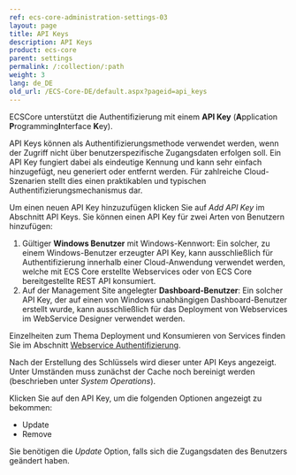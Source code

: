 ```yaml
---
ref: ecs-core-administration-settings-03
layout: page
title: API Keys
description: API Keys
product: ecs-core
parent: settings
permalink: /:collection/:path
weight: 3
lang: de_DE
old_url: /ECS-Core-DE/default.aspx?pageid=api_keys
---
```


ECSCore unterstützt die Authentifizierung mit einem **API Key** (**A**pplication **P**rogramming**I**nterface **K**ey).

API Keys können als Authentifizierungsmethode verwendet werden, wenn der Zugriff nicht über benutzerspezifische Zugangsdaten erfolgen soll. 
Ein API Key fungiert dabei als eindeutige Kennung und kann sehr einfach hinzugefügt, neu generiert oder entfernt werden. 
Für zahlreiche Cloud-Szenarien stellt dies einen praktikablen und typischen Authentifizierungsmechanismus dar.


Um einen neuen API Key hinzuzufügen klicken Sie auf *Add API Key* im Abschnitt API Keys. Sie können einen API Key für zwei Arten von Benutzern hinzufügen: <br>
1. Gültiger **Windows Benutzer** mit Windows-Kennwort: Ein solcher, zu einem Windows-Benutzer erzeugter API Key, kann ausschließlich für Authentifizierung innerhalb einer Cloud-Anwendung verwendet werden, welche mit ECS Core erstellte Webservices oder von ECS Core bereitgestellte REST API konsumiert. <br>
2. Auf der Management Site angelegter **Dashboard-Benutzer**: Ein solcher API Key, der auf einen von Windows unabhängigen Dashboard-Benutzer erstellt wurde, kann ausschließlich für das Deployment von Webservices im WebService Designer verwendet werden.   

Einzelheiten zum Thema Deployment und Konsumieren von Services finden Sie im Abschnitt [Webservice Authentifizierung](.../webservices/webservice_authentifizierung).
 
Nach der Erstellung des Schlüssels wird dieser unter API Keys angezeigt. Unter Umständen muss zunächst der Cache noch bereinigt werden (beschrieben unter *System Operations*). 

Klicken Sie auf den API Key, um die folgenden Optionen angezeigt zu bekommen: 

- Update
- Remove

Sie benötigen die *Update* Option, falls sich die Zugangsdaten des Benutzers geändert haben.
